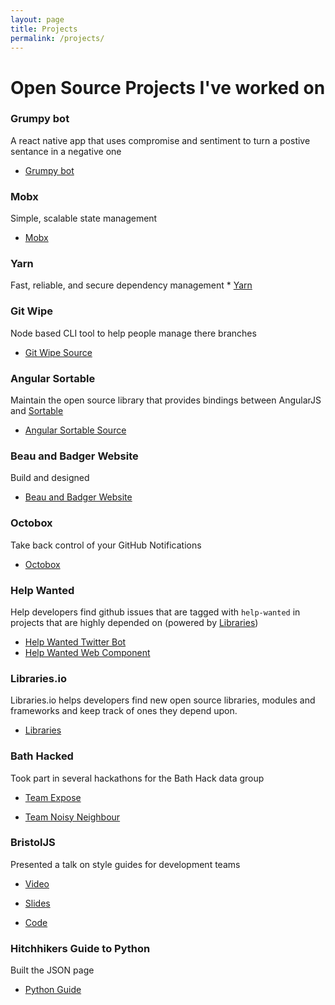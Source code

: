 ```yaml
---
layout: page
title: Projects
permalink: /projects/
---
```


# Open Source Projects I've worked on

### Grumpy bot
A react native app that uses compromise and sentiment to turn a postive sentance in a negative one
  * [Grumpy bot](https://github.com/samjacobclift/grumpyBot)

### Mobx
Simple, scalable state management
  * [Mobx](https://github.com/mobxjs/mobx)

### Yarn
Fast, reliable, and secure dependency management
    * [Yarn](https://github.com/yarnpkg/yarn)

### Git Wipe
Node based CLI tool to help people manage there branches
  * [Git Wipe Source](https://gitlab.com/samjacobclift/git-wipe)

### Angular Sortable
Maintain the open source library that provides bindings between AngularJS and [Sortable](https://github.com/RubaXa/Sortable)
  * [Angular Sortable Source](https://github.com/SortableJS/angular-legacy-sortablejs)

### Beau and Badger Website
Build and designed
 * [Beau and Badger Website](http://www.beauandbadger.co.uk/)

### Octobox
Take back control of your GitHub Notifications
* [Octobox](https://octobox.io)


### Help Wanted
Help developers find github issues that are tagged with `help-wanted` in projects
that are highly depended on (powered by [Libraries](https://github.com/librariesio/libraries.io))

* [Help Wanted Twitter Bot](https://github.com/samjacobclift/help_wanted)
* [Help Wanted Web Component](https://github.com/samjacobclift/help-wanted-gh-issues)


### Libraries.io
Libraries.io helps developers find new open source libraries, modules and frameworks and keep track of ones they depend upon.

* [Libraries](https://github.com/librariesio/libraries.io)


### Bath Hacked
Took part in several hackathons for the Bath Hack data group
* [Team Expose](http://www.bathhacked.org/projects/team-expose-hacked21)

* [Team Noisy Neighbour](http://www.bathhacked.org/bath-hacked-loves-the-environment/what-did-we-build/)


### BristolJS
Presented a talk on style guides for development teams
* [Video](https://www.youtube.com/watch?v=zYFBptgX9FY)

* [Slides](https://docs.google.com/presentation/d/1AW_VmblCufk_aRVi_NFCKV2KmUGl2kqXM2_NJ3xromU/edit)

* [Code](https://github.com/bristoljs/bristoljs)

### Hitchhikers Guide to Python
Built the JSON page
* [Python Guide](https://github.com/kennethreitz/python-guide)
